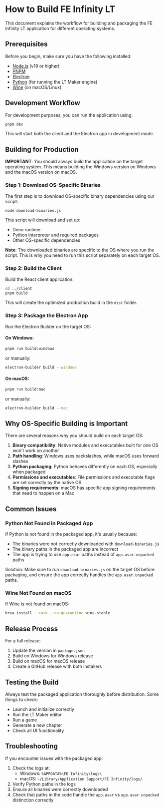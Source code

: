# How to Build FE Infinity LT

This document explains the workflow for building and packaging the FE Infinity LT application for different operating systems.

## Prerequisites

Before you begin, make sure you have the following installed:
- [Node.js](https://nodejs.org/) (v18 or higher)
- [PNPM](https://pnpm.io/)
- [Electron](https://www.electronjs.org/)
- [Python](https://www.python.org/) (for running the LT Maker engine)
- [Wine](https://www.winehq.org/) (on macOS/Linux)

## Development Workflow

For development purposes, you can run the application using:

```bash
pnpm dev
```

This will start both the client and the Electron app in development mode.

## Building for Production

**IMPORTANT**: You should always build the application on the target operating system. This means building the Windows version on Windows and the macOS version on macOS.

### Step 1: Download OS-Specific Binaries

The first step is to download OS-specific binary dependencies using our script:

```bash
node download-binaries.js
```

This script will download and set up:
- Deno runtime
- Python interpreter and required packages
- Other OS-specific dependencies

**Note**: The downloaded binaries are specific to the OS where you run the script. This is why you need to run this script separately on each target OS.

### Step 2: Build the Client

Build the React client application:

```bash
cd ../client
pnpm build
```

This will create the optimized production build in the `dist` folder.

### Step 3: Package the Electron App

Run the Electron Builder on the target OS:

#### On Windows:

```bash
pnpm run build:windows
```

or manually:

```bash
electron-builder build --windows
```

#### On macOS:

```bash
pnpm run build:mac
```

or manually:

```bash
electron-builder build --mac
```

## Why OS-Specific Building is Important

There are several reasons why you should build on each target OS:

1. **Binary compatibility**: Native modules and executables built for one OS won't work on another
2. **Path handling**: Windows uses backslashes, while macOS uses forward slashes
3. **Python packaging**: Python behaves differently on each OS, especially when packaged
4. **Permissions and executables**: File permissions and executable flags are set correctly by the native OS
5. **Signing requirements**: macOS has specific app signing requirements that need to happen on a Mac

## Common Issues

### Python Not Found in Packaged App

If Python is not found in the packaged app, it's usually because:
- The binaries were not correctly downloaded with `download-binaries.js`
- The binary paths in the packaged app are incorrect
- The app is trying to use `app.asar` paths instead of `app.asar.unpacked` paths

Solution: Make sure to run `download-binaries.js` on the target OS before packaging, and ensure the app correctly handles the `app.asar.unpacked` paths.

### Wine Not Found on macOS

If Wine is not found on macOS:

```bash
brew install --cask --no-quarantine wine-stable
```

## Release Process

For a full release:

1. Update the version in `package.json`
2. Build on Windows for Windows release
3. Build on macOS for macOS release
4. Create a GitHub release with both installers

## Testing the Build

Always test the packaged application thoroughly before distribution. Some things to check:
- Launch and initialize correctly
- Run the LT Maker editor
- Run a game
- Generate a new chapter
- Check all UI functionality

## Troubleshooting

If you encounter issues with the packaged app:
1. Check the logs at:
   - Windows: `%APPDATA%\FE Infinity\logs\`
   - macOS: `~/Library/Application Support/FE Infinity/logs/`
2. Verify Python paths in the logs
3. Ensure all binaries were correctly downloaded
4. Check that paths in the code handle the `app.asar` vs `app.asar.unpacked` distinction correctly